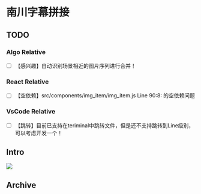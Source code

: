 # 南川字幕拼接

## TODO
### Algo Relative
- [ ] 【感兴趣】自动识别场景相近的图片序列进行合并！
### React Relative
- [ ] 【空依赖】src/components/img_item/img_item.js Line 90:8: 的空依赖问题
### VsCode Relative
- [ ] 【跳转】目前已支持在teriminal中跳转文件，但是还不支持跳转到Line级别，可以考虑开发一个！

## Intro
![](docs/imgs/web_sample.png)

## Archive
